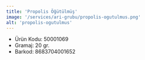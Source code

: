 ```yaml
---
title: 'Propolis Öğütülmüş'
image: '/services/ari-grubu/propolis-ogutulmus.png'
alt: 'propolis-ogutulmus'
---
```


* Ürün Kodu: 50001069 
* Gramaj: 20 gr. 
* Barkod: 8683704001652